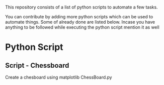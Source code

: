 This repository consists of a list of python scripts to automate a few tasks.

You can contribute by adding more python scripts which can be used to automate things. Some of already done are listed below.
Incase you have anything to be followed while executing the python script mention it as well


# Python Script


## Script - Chessboard

Create a chesboard using matplotlib
ChessBoard.py



<!-- Updated README links and corrected typos -->
<!-- Updated README links and corrected typos -->